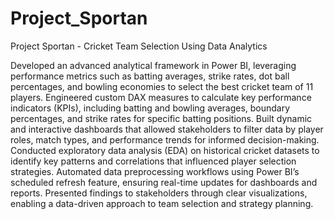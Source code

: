 # Project_Sportan
Project Sportan - Cricket Team Selection Using Data Analytics

Developed an advanced analytical framework in Power BI, leveraging performance metrics such as batting averages, strike rates, dot ball percentages, and bowling economies to select the best cricket team of 11 players.
Engineered custom DAX measures to calculate key performance indicators (KPIs), including batting and bowling averages, boundary percentages, and strike rates for specific batting positions.
Built dynamic and interactive dashboards that allowed stakeholders to filter data by player roles, match types, and performance trends for informed decision-making.
Conducted exploratory data analysis (EDA) on historical cricket datasets to identify key patterns and correlations that influenced player selection strategies.
Automated data preprocessing workflows using Power BI’s scheduled refresh feature, ensuring real-time updates for dashboards and reports.
Presented findings to stakeholders through clear visualizations, enabling a data-driven approach to team selection and strategy planning.
